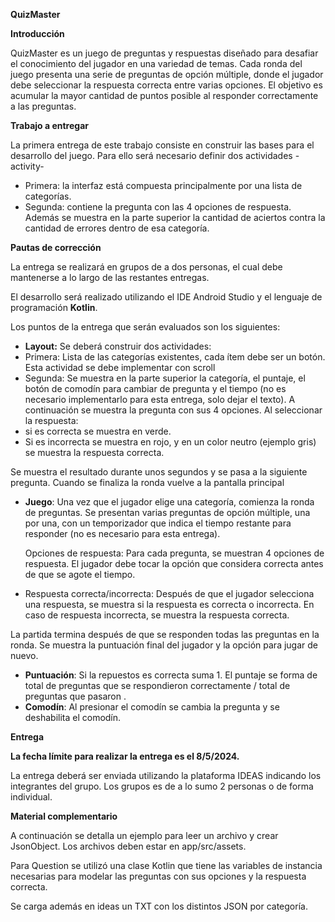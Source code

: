 **QuizMaster**

**Introducción**

QuizMaster es un juego de preguntas y respuestas diseñado para desafiar el conocimiento del jugador en una variedad de temas. Cada ronda del juego presenta una serie de preguntas de opción múltiple, donde el jugador debe seleccionar la respuesta correcta entre varias opciones. El objetivo es acumular la mayor cantidad de puntos posible al responder correctamente a las preguntas.

**Trabajo a entregar**

La primera entrega de este trabajo consiste en construir las bases para el desarrollo del juego. Para ello será necesario definir dos actividades -activity-

- Primera: la interfaz está compuesta principalmente por una lista de categorías.
- Segunda: contiene la pregunta con las 4 opciones de respuesta. Además se muestra en la parte superior la cantidad de aciertos contra la cantidad de errores dentro de esa categoría.

**Pautas de corrección**

La entrega se realizará en grupos de a dos personas, el cual debe mantenerse a lo largo de las restantes entregas.

El desarrollo será realizado utilizando el IDE Android Studio y el lenguaje de programación **Kotlin**.

Los puntos de la entrega que serán evaluados son los siguientes:

- **Layout:** Se deberá construir dos actividades:
- Primera: Lista de las categorías existentes, cada ítem debe ser un botón. Esta actividad se debe implementar con scroll
- Segunda: Se muestra en la parte superior la categoría, el puntaje, el botón de comodín para cambiar de pregunta y el tiempo (no es necesario implementarlo para esta entrega, solo dejar el texto). A continuación se muestra la pregunta con sus 4 opciones. Al seleccionar la respuesta:
- si es correcta se muestra en verde.
- Si es incorrecta se muestra en rojo, y en un color neutro (ejemplo gris) se muestra la respuesta correcta.

Se muestra el resultado durante unos segundos y se pasa a la siguiente pregunta. Cuando se finaliza la ronda vuelve a la pantalla principal

- **Juego**: Una vez que el jugador elige una categoría, comienza la ronda de preguntas. Se presentan varias preguntas de opción múltiple, una por una, con un temporizador que indica el tiempo restante para responder (no es necesario para esta entrega).

  Opciones de respuesta: Para cada pregunta, se muestran 4 opciones de respuesta. El jugador debe tocar la opción que considera correcta antes de que se agote el tiempo.

- Respuesta correcta/incorrecta: Después de que el jugador selecciona una respuesta, se muestra si la respuesta es correcta o incorrecta. En caso de respuesta incorrecta, se muestra la respuesta correcta.

La partida termina después de que se responden todas las preguntas en la ronda. Se muestra la puntuación final del jugador y la opción para jugar de nuevo.

- **Puntuación**: Si la repuestos es correcta suma 1. El puntaje se forma de total de preguntas que se respondieron correctamente / total de preguntas que pasaron .
- **Comodín**: Al presionar el comodín se cambia la pregunta y se deshabilita el comodín.

**Entrega**

**La fecha límite para realizar la entrega es el 8/5/2024.**

La entrega deberá ser enviada utilizando la plataforma IDEAS indicando los integrantes del grupo. Los grupos es de a lo sumo 2 personas o de forma individual.

**Material complementario**

A continuación se detalla un ejemplo para leer un archivo y crear JsonObject. Los archivos deben estar en app/src/assets.

Para Question se utilizó una clase Kotlin que tiene las variables de instancia necesarias para modelar las preguntas con sus opciones y la respuesta correcta.

Se carga además en ideas un TXT con los distintos JSON por categoría.
